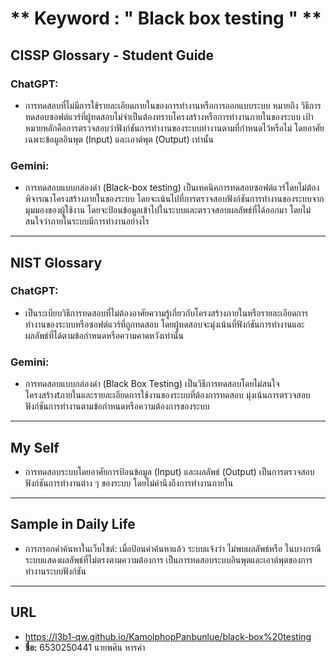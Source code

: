# ** Keyword : " Black box testing " ** 
## **CISSP Glossary - Student Guide**  
### **ChatGPT:**  
- การทดสอบที่ไม่มีการใช้รายละเอียดภายในของการทำงานหรือการออกแบบระบบ หมายถึง วิธีการทดสอบซอฟต์แวร์ที่ผู้ทดสอบไม่จำเป็นต้องทราบโครงสร้างหรือการทำงานภายในของระบบ เป้าหมายหลักคือการตรวจสอบว่าฟังก์ชันการทำงานของระบบทำงานตามที่กำหนดไว้หรือไม่ โดยอาศัยเฉพาะข้อมูลอินพุต (Input) และเอาต์พุต (Output) เท่านั้น 

### **Gemini:**  
- การทดสอบแบบกล่องดำ (Black-box testing) เป็นเทคนิคการทดสอบซอฟต์แวร์โดยไม่ต้องพิจารณาโครงสร้างภายในของระบบ โดยจะเน้นไปที่การตรวจสอบฟังก์ชันการทำงานของระบบจากมุมมองของผู้ใช้งาน  โดยจะป้อนข้อมูลเข้าไปในระบบและตรวจสอบผลลัพธ์ที่ได้ออกมา  โดยไม่สนใจว่าภายในระบบมีการทำงานอย่างไร


---

## **NIST Glossary**  
### **ChatGPT:**  
- เป็นระเบียบวิธีการทดสอบที่ไม่ต้องอาศัยความรู้เกี่ยวกับโครงสร้างภายในหรือรายละเอียดการทำงานของระบบหรือซอฟต์แวร์ที่ถูกทดสอบ โดยผู้ทดสอบจะมุ่งเน้นที่ฟังก์ชันการทำงานและผลลัพธ์ที่ได้ตามข้อกำหนดหรือความคาดหวังเท่านั้น  

### **Gemini:**  
- การทดสอบแบบกล่องดำ (Black Box Testing) เป็นวิธีการทดสอบโดยไม่สนใจโครงสร้างtภายในและรายละเอียดการใช้งานของระบบที่ต้องการทดสอบ มุ่งเน้นการตรวจสอบฟังก์ชันการทำงานตามข้อกำหนดหรือความต้องการของระบบ
 

---

## **My Self**  
- การทดสอบระบบโดยอาศัยการป้อนข้อมูล (Input) และผลลัพธ์ (Output) เป็นการตรวจสอบฟังก์ชันการทำงานต่าง ๆ ของระบบ โดยไม่คำนึงถึงการทำงานภายใน  

---

## **Sample in Daily Life** 
- การกรอกคำค้นหาในเว็บไซต์: เมื่อป้อนคำค้นหาแล้ว ระบบแจ้งว่า ไม่พบผลลัพธ์หรือ ในบางกรณีระบบแสดงผลลัพธ์ที่ไม่ตรงตามความต้องการ เป็นการทดสอบระบบอินพุตและเอาต์พุตของการทำงานระบบฟังก์ชัน  

---

## **URL**  
- https://l3b1-qw.github.io/KamolphopPanbunlue/black-box%20testing
 - **ชื่อ:** 6530250441 นายพศิน หารคำ



